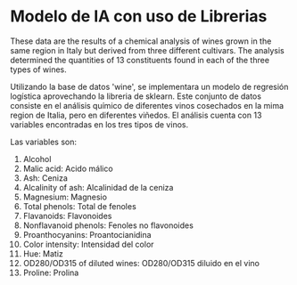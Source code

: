 # Modelo de IA con uso de Librerias

These data are the results of a chemical analysis of wines grown in the same region in Italy but derived from three different cultivars. The analysis determined the quantities of 13 constituents found in each of the three types of wines. 

Utilizando la base de datos 'wine', se implementara un modelo de regresión logística aprovechando la libreria de sklearn. Este conjunto de datos consiste en el análisis químico de diferentes vinos cosechados en la mima region de Italia, pero en diferentes viñedos. El análisis cuenta con 13 variables encontradas en los tres tipos de vinos.


Las variables son:

1) Alcohol 
2) Malic acid: Acido málico
3) Ash: Ceniza 
4) Alcalinity of ash: Alcalinidad de la ceniza
5) Magnesium: Magnesio
6) Total phenols: Total de fenoles
7) Flavanoids: Flavonoides
8) Nonflavanoid phenols: Fenoles no flavonoides 
9) Proanthocyanins: Proantocianidina
10) Color intensity: Intensidad del color 
11) Hue: Matiz 
12) OD280/OD315 of diluted wines: OD280/OD315 diluido en el vino
13) Proline: Prolina
